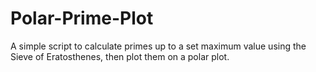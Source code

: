 # Polar-Prime-Plot

A simple script to calculate primes up to a set maximum value using the Sieve of Eratosthenes, then plot them on a polar plot.  
